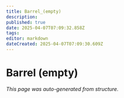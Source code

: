 ```yaml
---
title: Barrel_(empty)
description: 
published: true
date: 2025-04-07T07:09:32.858Z
tags: 
editor: markdown
dateCreated: 2025-04-07T07:09:30.609Z
---
```


# Barrel (empty)

*This page was auto-generated from structure.*